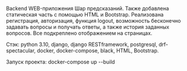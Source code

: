 Backend WEB-приложения Шар предсказаний. Также добавлена статическая часть с помощью HTML и Bootstrap.
Реализована регистрация, авторизация, функция logout, возможность бесконечно задавать вопросы и получать ответы,
а также история заданных вопросов. Все подкреплено отображением на страницах.

Стэк: python 3.10, django, django RESTframework, postgresql, drf-spectacular, docker, docker-compose, black, HTML, Bootstrap.

Запуск проекта: docker-compose up --build
